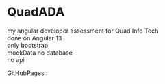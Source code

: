 # QuadADA  
my angular developer assessment for Quad Info Tech  
done on Angular 13  
only bootstrap  
mockData no database  
no api  
  
GitHubPages :  

